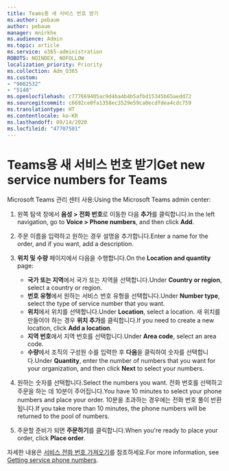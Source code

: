 ```yaml
---
title: Teams용 새 서비스 번호 받기
ms.author: pebaum
author: pebaum
manager: mnirkhe
ms.audience: Admin
ms.topic: article
ms.service: o365-administration
ROBOTS: NOINDEX, NOFOLLOW
localization_priority: Priority
ms.collection: Adm_O365
ms.custom:
- "9002532"
- "5140"
ms.openlocfilehash: c777669405ac9d4ba4b4b5afbd15345b65aedd72
ms.sourcegitcommit: c6692ce0fa1358ec3529e59ca0ecdfdea4cdc759
ms.translationtype: HT
ms.contentlocale: ko-KR
ms.lasthandoff: 09/14/2020
ms.locfileid: "47707501"
---
```

# <a name="get-new-service-numbers-for-teams"></a><span data-ttu-id="e683f-102">Teams용 새 서비스 번호 받기</span><span class="sxs-lookup"><span data-stu-id="e683f-102">Get new service numbers for Teams</span></span>

<span data-ttu-id="e683f-103">Microsoft Teams 관리 센터 사용:</span><span class="sxs-lookup"><span data-stu-id="e683f-103">Using the Microsoft Teams admin center:</span></span>

1. <span data-ttu-id="e683f-104">왼쪽 탐색 창에서 **음성 > 전화 번호**로 이동한 다음 **추가**를 클릭합니다.</span><span class="sxs-lookup"><span data-stu-id="e683f-104">In the left navigation, go to **Voice > Phone numbers**, and then click **Add**.</span></span>
2. <span data-ttu-id="e683f-105">주문 이름을 입력하고 원하는 경우 설명을 추가합니다.</span><span class="sxs-lookup"><span data-stu-id="e683f-105">Enter a name for the order, and if you want, add a description.</span></span>
3. <span data-ttu-id="e683f-106">**위치 및 수량** 페이지에서 다음을 수행합니다.</span><span class="sxs-lookup"><span data-stu-id="e683f-106">On the **Location and quantity** page:</span></span>

    - <span data-ttu-id="e683f-107">**국가 또는 지역**에서 국가 또는 지역을 선택합니다.</span><span class="sxs-lookup"><span data-stu-id="e683f-107">Under **Country or region**, select a country or region.</span></span>
    - <span data-ttu-id="e683f-108">**번호 유형**에서 원하는 서비스 번호 유형을 선택합니다.</span><span class="sxs-lookup"><span data-stu-id="e683f-108">Under **Number type**, select the type of service number that you want.</span></span>
    - <span data-ttu-id="e683f-109">**위치**에서 위치를 선택합니다.</span><span class="sxs-lookup"><span data-stu-id="e683f-109">Under **Location**, select a location.</span></span> <span data-ttu-id="e683f-110">새 위치를 만들어야 하는 경우 **위치 추가**를 클릭합니다.</span><span class="sxs-lookup"><span data-stu-id="e683f-110">If you need to create a new location, click **Add a location**.</span></span>
    - <span data-ttu-id="e683f-111">**지역 번호**에서 지역 번호를 선택합니다.</span><span class="sxs-lookup"><span data-stu-id="e683f-111">Under **Area code**, select an area code.</span></span>
    - <span data-ttu-id="e683f-112">**수량**에서 조직의 구성원 수를 입력한 후 **다음**을 클릭하여 숫자를 선택합니다.</span><span class="sxs-lookup"><span data-stu-id="e683f-112">Under **Quantity**, enter the number of numbers that you want for your organization, and then click **Next** to select your numbers.</span></span>
    
4. <span data-ttu-id="e683f-113">원하는 숫자를 선택합니다.</span><span class="sxs-lookup"><span data-stu-id="e683f-113">Select the numbers you want.</span></span> <span data-ttu-id="e683f-114">전화 번호를 선택하고 주문을 하는 데 10분이 주어집니다.</span><span class="sxs-lookup"><span data-stu-id="e683f-114">You have 10 minutes to select your phone numbers and place your order.</span></span> <span data-ttu-id="e683f-115">10분을 초과하는 경우에는 전화 번호 풀이 반환됩니다.</span><span class="sxs-lookup"><span data-stu-id="e683f-115">If you take more than 10 minutes, the phone numbers will be returned to the pool of numbers.</span></span>
5. <span data-ttu-id="e683f-116">주문할 준비가 되면 **주문하기**를 클릭합니다.</span><span class="sxs-lookup"><span data-stu-id="e683f-116">When you're ready to place your order, click **Place order**.</span></span>

<span data-ttu-id="e683f-117">자세한 내용은 [서비스 전화 번호 가져오기](https://docs.microsoft.com/microsoftteams/getting-service-phone-numbers)를 참조하세요.</span><span class="sxs-lookup"><span data-stu-id="e683f-117">For more information, see [Getting service phone numbers](https://docs.microsoft.com/microsoftteams/getting-service-phone-numbers).</span></span>
